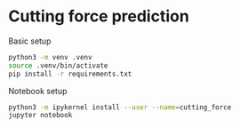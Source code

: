 # Cutting force prediction

Basic setup

```bash
python3 -m venv .venv
source .venv/bin/activate
pip install -r requirements.txt
```

Notebook setup

```bash
python3 -m ipykernel install --user --name=cutting_force
jupyter notebook
```
